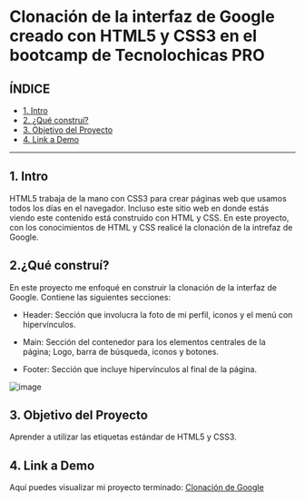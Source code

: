# Clonación de la interfaz de Google creado con HTML5 y CSS3 en el bootcamp de Tecnolochicas PRO

## **ÍNDICE**

* [1. Intro](https://github.com/rositaa-as/Clon_google/edit/main/README.md#1-intro)
* [2. ¿Qué construí?](https://github.com/rositaa-as/Clon_google/edit/main/README.md#2qu%C3%A9-constru%C3%AD)
* [3. Objetivo del Proyecto](https://github.com/rositaa-as/Clon_google/edit/main/README.md#3-objetivo-del-proyecto)
* [4. Link a Demo](https://github.com/rositaa-as/Clon_google/edit/main/README.md#3-objetivo-del-proyecto)


****

## 1. Intro
HTML5 trabaja de la mano con CSS3 para crear páginas web que usamos todos los días en el navegador. Incluso este sitio web en donde estás viendo este contenido está construido con HTML y CSS. En este proyecto, con los conocimientos de HTML y CSS realicé la clonación de la intrefaz de Google.

## 2.¿Qué construí?
En este proyecto me enfoqué en construir la clonación de la interfaz de Google.
Contiene las siguientes secciones:

* Header: Sección que involucra la foto de mi perfil, iconos y el menú con hipervínculos.

* Main:  Sección del contenedor para los elementos centrales de la página; Logo, barra de búsqueda, iconos y botones.

* Footer: Sección que incluye hipervínculos al final de la página.


![image](https://user-images.githubusercontent.com/99160117/229006120-4ff6e29e-7fb3-4955-9b37-267a75d22aa7.png)


## 3. Objetivo del Proyecto
Aprender a utilizar las etiquetas estándar de HTML5 y CSS3.

## 4. Link a Demo
Aquí puedes visualizar mi proyecto terminado: [Clonación de Google](#)
